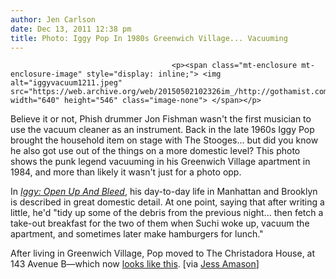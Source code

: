 ```yaml
---
author: Jen Carlson
date: Dec 13, 2011 12:38 pm
title: Photo: Iggy Pop In 1980s Greenwich Village... Vacuuming
---
```


	
										<p><span class="mt-enclosure mt-enclosure-image" style="display: inline;"> <img alt="iggyvacuum1211.jpeg" src="https://web.archive.org/web/20150502102326im_/http://gothamist.com/attachments/arts_jen/iggyvacuum1211.jpeg" width="640" height="546" class="image-none"> </span></p>

<p>Believe it or not, Phish drummer Jon Fishman wasn&apos;t the first musician to use the vacuum cleaner as an instrument. Back in the late 1960s Iggy Pop brought the household item on stage with The Stooges... but did you know he also got use out of the things on a more domestic level? This photo shows the punk legend vacuuming in his Greenwich Village apartment in 1984, and more than likely it wasn&apos;t just for a photo opp. </p>

<p>In <a href="https://web.archive.org/web/20150502102326/http://books.google.com/books?id=3edhCjWheaAC&amp;dq=iggy+pop+vacuuming+greenwich+village&amp;source=gbs_navlinks_s"><em>Iggy: Open Up And Bleed</em></a>, his day-to-day life in Manhattan and Brooklyn is described in great domestic detail. At one point, saying that after writing a little, he&apos;d &quot;tidy up some of the debris from the previous night... then fetch a take-out breakfast for the two of them when Suchi woke up, vacuum the apartment, and sometimes later make hamburgers for lunch.&quot;</p>

<p>After living in Greenwich Village, Pop moved to The Christadora House, at 143 Avenue B&#x2014;which now <a href="https://web.archive.org/web/20150502102326/http://www.corcoran.com/property/listing.aspx?ListingID=1877824&amp;Region=NYC">looks like this</a>. [via <a href="https://web.archive.org/web/20150502102326/http://bigcrush.tumblr.com/post/14151729221">Jess Amason</a>]</p>					
										
									
				